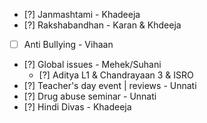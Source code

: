 - [?] Janmashtami - Khadeeja
- [?] Rakshabandhan - Karan & Khdeeja
- [ ] Anti Bullying - Vihaan
- [?] Global issues - Mehek/Suhani
	- [?] Aditya L1 & Chandrayaan 3 & ISRO
- [?] Teacher's day event  | reviews - Unnati
- [?] Drug abuse seminar - Unnati
- [?] Hindi Divas - Khadeeja
